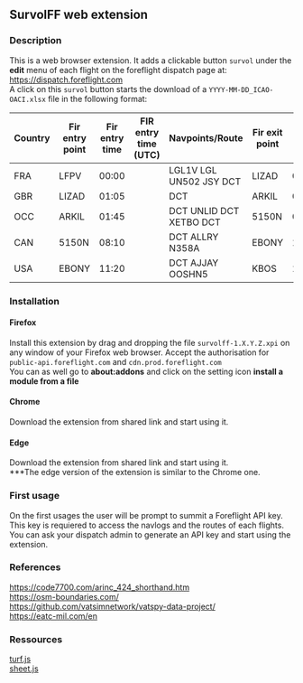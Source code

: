 ## SurvolFF web extension

### Description
This is a web browser extension. It adds a clickable button `survol` under the **edit** menu of each flight on the foreflight dispatch page at: https://dispatch.foreflight.com \
A click on this `survol` button starts the download of a `YYYY-MM-DD_ICAO-OACI.xlsx` file in the following format:

| Country | Fir entry point | Fir entry time | FIR entry time (UTC) | Navpoints/Route                                                 | Fir exit point | Fir exit time | FIR exit time (UTC) | FL  | TAS |
| ------- | --------------- | -------------- | -------------------- | --------------------------------------------------------------- | -------------- | ------------- | ------------------- | --- | --- |
| FRA     | LFPV            | 00:00          |                      | LGL1V LGL UN502 JSY DCT                                         | LIZAD          | 01:05         |                     | 400 | 246 |
| GBR     | LIZAD           | 01:05          |                      | DCT                                                             | ARKIL          | 01:45         |                     | 400 | 246 |
| OCC     | ARKIL           | 01:45          |                      | DCT UNLID DCT XETBO DCT | 5150N          | 08:10         |                     | 400 | 246 |
| CAN     | 5150N           | 08:10          |                      | DCT ALLRY N358A                                                 | EBONY          | 11:20         |                     | 400 | 246 |
| USA     | EBONY           | 11:20          |                      | DCT AJJAY OOSHN5                                                | KBOS           | 12:20         |                     | 400 | 246 |

### Installation
#### Firefox
Install this extension by drag and dropping the file `survolff-1.X.Y.Z.xpi` on any window of your Firefox web browser. Accept the authorisation for `public-api.foreflight.com` and `cdn.prod.foreflight.com` \
You can as well go to **about:addons** and click on the setting icon **install a module from a file**
#### Chrome
Download the extension from shared link and start using it.
#### Edge
Download the extension from shared link and start using it. \
***The edge version of the extension is similar to the Chrome one.
### First usage
On the first usages the user will be prompt to summit a Foreflight API key. This key is requiered to access the navlogs and the routes of each flights.
You can ask your dispatch admin to generate an API key and start using the extension.
### References
https://code7700.com/arinc_424_shorthand.htm \
https://osm-boundaries.com/ \
https://github.com/vatsimnetwork/vatspy-data-project/ \
https://eatc-mil.com/en
### Ressources
[turf.js](https://turfjs.org "Turfjs's Homepage") \
[sheet.js](https://sheetjs.com "Sheet.js' Homepage")

